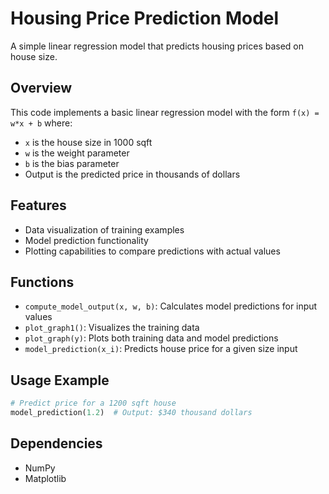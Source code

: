 # Housing Price Prediction Model

A simple linear regression model that predicts housing prices based on house size.

## Overview

This code implements a basic linear regression model with the form `f(x) = w*x + b` where:
- `x` is the house size in 1000 sqft
- `w` is the weight parameter
- `b` is the bias parameter
- Output is the predicted price in thousands of dollars

## Features

- Data visualization of training examples
- Model prediction functionality
- Plotting capabilities to compare predictions with actual values

## Functions

- `compute_model_output(x, w, b)`: Calculates model predictions for input values
- `plot_graph1()`: Visualizes the training data
- `plot_graph(y)`: Plots both training data and model predictions
- `model_prediction(x_i)`: Predicts house price for a given size input

## Usage Example

```python
# Predict price for a 1200 sqft house
model_prediction(1.2)  # Output: $340 thousand dollars
```

## Dependencies

- NumPy
- Matplotlib

